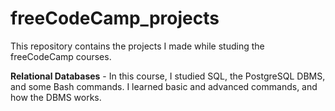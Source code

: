 # freeCodeCamp_projects
This repository contains the projects I made while studing the freeCodeCamp courses.

**Relational Databases** - In this course, I studied SQL, the PostgreSQL DBMS, and some Bash commands. I learned basic and advanced commands, and how the DBMS works.
